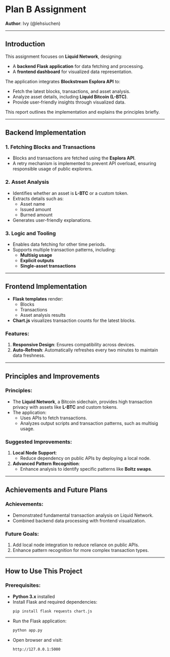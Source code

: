 # Plan B Assignment

**Author**: Ivy (@lehsiuchen)

---

## Introduction

This assignment focuses on **Liquid Network**, designing:
- A **backend Flask application** for data fetching and processing.
- A **frontend dashboard** for visualized data representation.

The application integrates **Blockstream Esplora API** to:
- Fetch the latest blocks, transactions, and asset analysis.
- Analyze asset details, including **Liquid Bitcoin (L-BTC)**.
- Provide user-friendly insights through visualized data.

This report outlines the implementation and explains the principles briefly.

---

## Backend Implementation

### 1. Fetching Blocks and Transactions
- Blocks and transactions are fetched using the **Esplora API**.
- A retry mechanism is implemented to prevent API overload, ensuring responsible usage of public explorers.

### 2. Asset Analysis
- Identifies whether an asset is **L-BTC** or a custom token.
- Extracts details such as:
  - Asset name
  - Issued amount
  - Burned amount
- Generates user-friendly explanations.

### 3. Logic and Tooling
- Enables data fetching for other time periods.
- Supports multiple transaction patterns, including:
  - **Multisig usage**
  - **Explicit outputs**
  - **Single-asset transactions**

---

## Frontend Implementation

- **Flask templates** render:
  - Blocks
  - Transactions
  - Asset analysis results
- **Chart.js** visualizes transaction counts for the latest blocks.

### Features:
1. **Responsive Design**: Ensures compatibility across devices.
2. **Auto-Refresh**: Automatically refreshes every two minutes to maintain data freshness.

---

## Principles and Improvements

### Principles:
- The **Liquid Network**, a Bitcoin sidechain, provides high transaction privacy with assets like **L-BTC** and custom tokens.
- The application:
  - Uses APIs to fetch transactions.
  - Analyzes output scripts and transaction patterns, such as multisig usage.

### Suggested Improvements:
1. **Local Node Support**:
   - Reduce dependency on public APIs by deploying a local node.
2. **Advanced Pattern Recognition**:
   - Enhance analysis to identify specific patterns like **Boltz swaps**.

---

## Achievements and Future Plans

### Achievements:
- Demonstrated fundamental transaction analysis on Liquid Network.
- Combined backend data processing with frontend visualization.

### Future Goals:
1. Add local node integration to reduce reliance on public APIs.
2. Enhance pattern recognition for more complex transaction types.

---

## How to Use This Project

### Prerequisites:
- **Python 3.x** installed
- Install Flask and required dependencies:
  ```bash
  pip install flask requests chart.js
- Run the Flask application:
  ```bash
  python app.py
- Open browser and visit:
  ```bash
  http://127.0.0.1:5000
